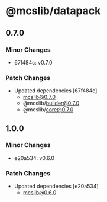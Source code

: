 # @mcslib/datapack

## 0.7.0

### Minor Changes

- 67f484c: v0.7.0

### Patch Changes

- Updated dependencies [67f484c]
  - mcslib@0.7.0
  - @mcslib/builder@0.7.0
  - @mcslib/core@0.7.0

## 1.0.0

### Minor Changes

- e20a534: v0.6.0

### Patch Changes

- Updated dependencies [e20a534]
  - mcslib@0.6.0
